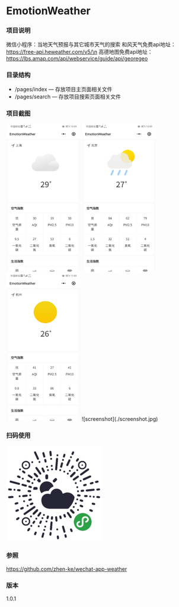 # EmotionWeather

### 项目说明

微信小程序：当地天气预报与其它城市天气的搜索
和风天气免费api地址：https://free-api.heweather.com/v5/\n
高德地图免费api地址：https://lbs.amap.com/api/webservice/guide/api/georegeo
### 目录结构

- /pages/index — 存放项目主页面相关文件
- /pages/search — 存放项目搜索页面相关文件

### 项目截图
<img width="200" height="400" src="https://github.com/xingyanan/EmotionWeather/blob/master/screenshot.jpg"/>
<img width="200" height="400" src="https://github.com/xingyanan/EmotionWeather/blob/master/screenshot2.jpg"/>
<img width="200" height="400" src="https://github.com/xingyanan/EmotionWeather/blob/master/screenshot3.jpg"/>
![screenshot](./screenshot.jpg)



### 扫码使用

![qrcode](./code.jpg)
### 参照
https://github.com/zhen-ke/wechat-app-weather
### 版本
1.0.1
